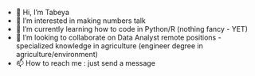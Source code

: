 - 👋 Hi, I’m Tabeya
- 👀 I’m interested in making numbers talk
- 🌱 I’m currently learning how to code in Python/R (nothing fancy - YET)
- 💞️ I’m looking to collaborate on Data Analyst remote positions - specialized knowledge in agriculture (engineer degree in agriculture/environment)
- 📫 How to reach me : just send a message
